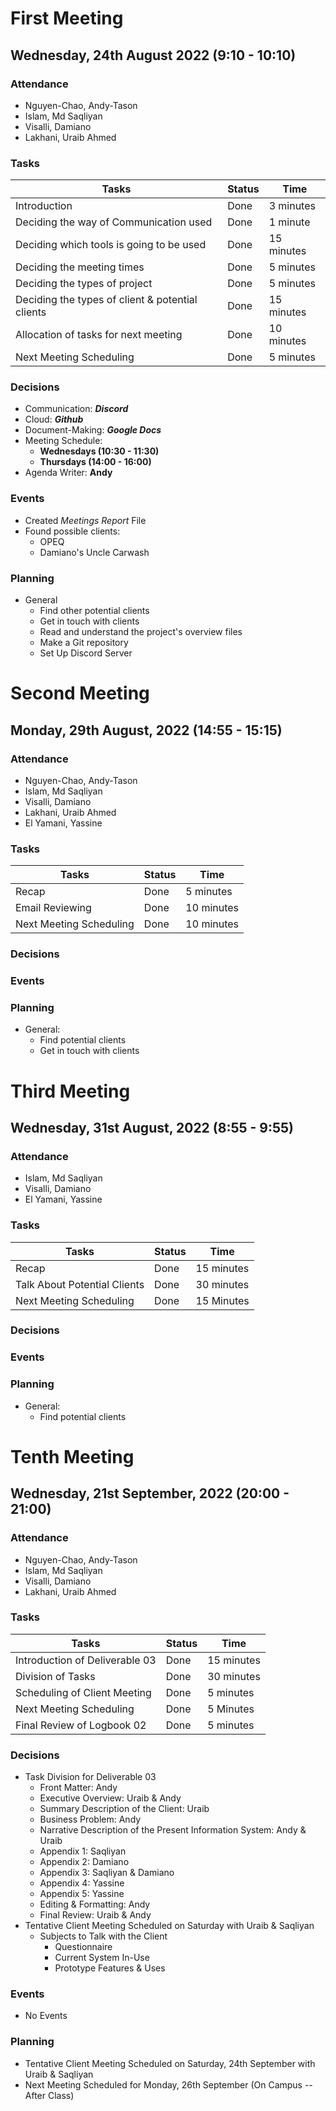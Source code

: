 # **First Meeting**

## Wednesday, 24th August 2022 (9:10 - 10:10)

### **Attendance**

- Nguyen-Chao, Andy-Tason
- Islam, Md Saqliyan
- Visalli, Damiano
- Lakhani, Uraib Ahmed

### **Tasks**

Tasks | Status | Time
--- | --- | ---
Introduction | Done | 3 minutes
Deciding the way of Communication used | Done | 1 minute
Deciding which tools is going to be used | Done | 15 minutes
Deciding the meeting times | Done | 5 minutes
Deciding the types of project | Done | 5 minutes
Deciding the types of client & potential clients | Done | 15 minutes
Allocation of tasks for next meeting | Done | 10 minutes
Next Meeting Scheduling | Done | 5 minutes

### **Decisions**

- Communication: ***Discord***
- Cloud: ***Github***
- Document-Making: ***Google Docs***
- Meeting Schedule:
  - **Wednesdays (10:30 - 11:30)**
  - **Thursdays (14:00 - 16:00)**
- Agenda Writer: **Andy**

### **Events**

- Created *Meetings Report* File
- Found possible clients:
  - OPEQ
  - Damiano's Uncle Carwash

### **Planning**

- General
  - Find other potential clients
  - Get in touch with clients
  - Read and understand the project's overview files
  - Make a Git repository
  - Set Up Discord Server

# **Second Meeting**

## Monday, 29th August, 2022 (14:55 - 15:15)

### **Attendance**

- Nguyen-Chao, Andy-Tason
- Islam, Md Saqliyan
- Visalli, Damiano
- Lakhani, Uraib Ahmed
- El Yamani, Yassine

### **Tasks**

Tasks | Status | Time
--- | --- | ---
Recap | Done | 5 minutes
Email Reviewing | Done | 10 minutes
Next Meeting Scheduling | Done | 10 minutes

### **Decisions**

### **Events**

### **Planning**

- General:
  - Find potential clients
  - Get in touch with clients

# **Third Meeting**

## Wednesday, 31st August, 2022 (8:55 - 9:55)


### **Attendance**

- Islam, Md Saqliyan
- Visalli, Damiano
- El Yamani, Yassine

### **Tasks**

Tasks | Status | Time
---| --- | ---
Recap | Done | 15 minutes
Talk About Potential Clients | Done | 30 minutes
Next Meeting Scheduling | Done | 15 Minutes

 ### **Decisions**
 
 ### **Events**
 
 ### **Planning**
 - General:
   - Find potential clients

# Tenth Meeting

## Wednesday, 21st September, 2022 (20:00 - 21:00)

### **Attendance**

- Nguyen-Chao, Andy-Tason
- Islam, Md Saqliyan
- Visalli, Damiano
- Lakhani, Uraib Ahmed

### **Tasks**

Tasks | Status | Time
---| --- | ---
Introduction of Deliverable 03 | Done | 15 minutes
Division of Tasks | Done | 30 minutes
Scheduling of Client Meeting | Done | 5 minutes
Next Meeting Scheduling | Done | 5 Minutes
Final Review of Logbook 02 | Done | 5 minutes

### **Decisions**

- Task Division for Deliverable 03
  - Front Matter: Andy
  - Executive Overview: Uraib & Andy
  - Summary Description of the Client: Uraib
  - Business Problem: Andy
  - Narrative Description of the Present Information System: Andy & Uraib
  - Appendix 1: Saqliyan
  - Appendix 2: Damiano
  - Appendix 3: Saqliyan & Damiano
  - Appendix 4: Yassine
  - Appendix 5: Yassine
  - Editing & Formatting: Andy
  - Final Review: Uraib & Andy
- Tentative Client Meeting Scheduled on Saturday with Uraib & Saqliyan
  - Subjects to Talk with the Client
    - Questionnaire
    - Current System In-Use
    - Prototype Features & Uses

### **Events**

- No Events
### **Planning**

- Tentative Client Meeting Scheduled on Saturday, 24th September with Uraib & Saqliyan
- Next Meeting Scheduled for Monday, 26th September (On Campus -- After Class)